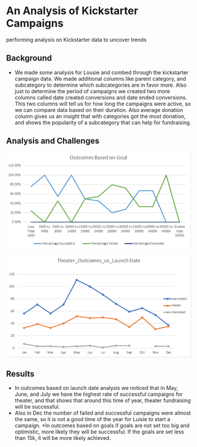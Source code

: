 # An Analysis of Kickstarter Campaigns
performing analysis on Kickstarter data to uncover trends

## Background
* We made some analysis for Lousie and combed through the kickstarter campaign data. We made additional columns like parent category, and subcategory to determine which subcategories are in favor more. 
Also just to determine the period of campaigns we created two more columns called date created conversions and date ended conversions. This two columns will tell us for how long the campaigns were active, so we can compare data based on their duration.
Also average donation column gives us an insight that with categories got the most donation, and shows the popularity of a subcategory that can help for fundraising.


## Analysis and Challenges


![Outcomes_vs_Goals](https://github.com/KANIKOLIJI/kickstarter-analysis/blob/main/resources/Outcomes_vs_Goals.png)



![Theater_Outcomes_vs_Launch](https://github.com/KANIKOLIJI/kickstarter-analysis/blob/main/resources/Theater_Outcomes_vs_Launch.png)

## Results 
* In outcomes based on launch date analysis we noticed that in May, June, and July we have the highest rate of successful campaigns for theater, and that shows that around this time of year, theater fundraising will be successful. 
* Also in Dec the number of failed and successful campaigns were almost the same, so it is not a good time of the year for Luisie to start a campaign.
*In outcomes based on goals if goals are not set too big and optimistic, more likely they will be successful. If the goals are set less than 15k, it will be more likely achieved.








